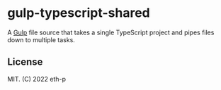 # gulp-typescript-shared

A [Gulp](https://gulpjs.com/) file source that takes a single TypeScript project and pipes files down to multiple tasks.

## License

MIT. (C) 2022 eth-p
